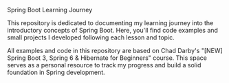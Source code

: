 Spring Boot Learning Journey

This repository is dedicated to documenting my learning journey into the introductory concepts of Spring Boot. Here, you'll find code examples and small projects I developed following each lesson and topic.



All examples and code in this repository are based on Chad Darby's "\[NEW] Spring Boot 3, Spring 6 \& Hibernate for Beginners" course. This space serves as a personal resource to track my progress and build a solid foundation in Spring development.

